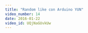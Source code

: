 ```yaml
---
title: "Random like con Arduino YUN"
video_number: 14
date: 2016-01-22
video_id: UQjNaGUvkUw
---
```

